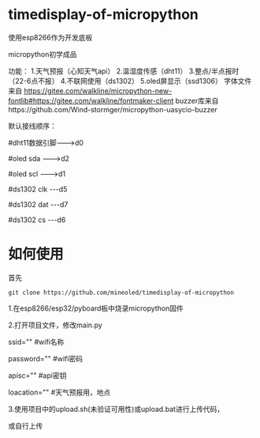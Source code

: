 # timedisplay-of-micropython
使用esp8266作为开发底板

micropython初学成品

功能：
1.天气预报（心知天气api）
2.温湿度传感（dht11）
3.整点/半点报时（22-6点不报）
4.不联网使用（ds1302）
5.oled屏显示（ssd1306）
字体文件来自 https://gitee.com/walkline/micropython-new-fontlib#https://gitee.com/walkline/fontmaker-client
buzzer库来自https://github.com/Wind-stormger/micropython-uasycio-buzzer

默认接线顺序：


#dht11数据引脚--->d0


#oled sda --->d2


#oled scl --->d1


#ds1302 clk ---d5


#ds1302 dat ---d7


#ds1302 cs ---d6


# 如何使用
首先
```
git clone https://github.com/mineoled/timedisplay-of-micropython
```

1.在esp8266/esp32/pyboard板中烧录micropython固件

2.打开项目文件，修改main.py

ssid="" #wifi名称

password="" #wifi密码

apisc="" #api密钥

loacation="" #天气预报用，地点

3.使用项目中的upload.sh(未验证可用性)或upload.bat进行上传代码，

或自行上传
